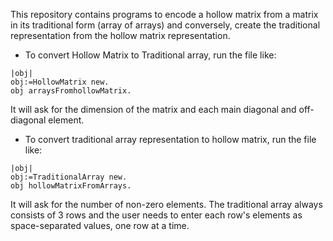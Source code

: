 This repository contains programs to encode a hollow matrix from a matrix in its traditional form (array of arrays) and conversely, 
create the traditional representation from the hollow matrix representation.

-  To convert Hollow Matrix to Traditional array, run the file like:
```
|obj|
obj:=HollowMatrix new.
obj arraysFromhollowMatrix.

```
It will ask for the dimension of the matrix and each main diagonal and off-diagonal element.



-  To convert traditional array representation to hollow matrix, run the file like:
```
|obj|
obj:=TraditionalArray new.
obj hollowMatrixFromArrays.

```

It will ask for the number of non-zero elements.
The traditional array always consists of 3 rows and the user needs to enter each row's elements as space-separated values, one row at a time.
